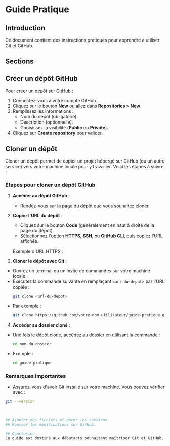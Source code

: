 # Guide Pratique

## Introduction
Ce document contient des instructions pratiques pour apprendre à utiliser Git et GitHub.

## Sections

  ## Créer un dépôt GitHub
Pour créer un dépôt sur GitHub :
1. Connectez-vous à votre compte GitHub.
2. Cliquez sur le bouton **New** ou allez dans **Repositories > New**.
3. Remplissez les informations :
   - Nom du dépôt (obligatoire).
   - Description (optionnelle).
   - Choisissez la visibilité (**Public** ou **Private**).
4. Cliquez sur **Create repository** pour valider.

## Cloner un dépôt

Cloner un dépôt permet de copier un projet hébergé sur GitHub (ou un autre service) vers votre machine locale pour y travailler. Voici les étapes à suivre :

### Étapes pour cloner un dépôt GitHub

1. **Accéder au dépôt GitHub** :  
   - Rendez-vous sur la page du dépôt que vous souhaitez cloner.

2. **Copier l'URL du dépôt** :  
   - Cliquez sur le bouton **Code** (généralement en haut à droite de la page du dépôt).
   - Sélectionnez l'option **HTTPS**, **SSH**, ou **GitHub CLI**, puis copiez l'URL affichée.

   Exemple d'URL HTTPS :
   
3. **Cloner le dépôt avec Git** :  
- Ouvrez un terminal ou un invite de commandes sur votre machine locale.
- Exécutez la commande suivante en remplaçant `<url-du-depot>` par l'URL copiée :
  ```bash
  git clone <url-du-depot>
  ```
- Par exemple :
  ```bash
  git clone https://github.com/votre-nom-utilisateur/guide-pratique.git
  ```

4. **Accéder au dossier cloné** :  
- Une fois le dépôt cloné, accédez au dossier en utilisant la commande :
  ```bash
  cd nom-du-dossier
  ```
- Exemple :
  ```bash
  cd guide-pratique
  ```

### Remarques importantes
- Assurez-vous d'avoir Git installé sur votre machine. Vous pouvez vérifier avec :
```bash
git --version

   

## Ajouter des fichiers et gérer les versions.
## Pousser les modifications sur GitHub.

## Conclusion
Ce guide est destiné aux débutants souhaitant maîtriser Git et GitHub.
